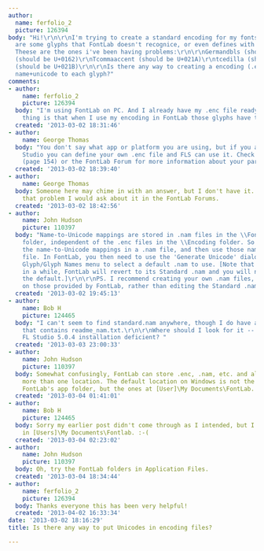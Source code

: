 ```yaml
---
author:
  name: ferfolio_2
  picture: 126394
body: "Hi!\r\n\r\nI'm trying to create a standard encoding for my fonts, but there
  are some glyphs that FontLab doesn't recognice, or even defines with incorrect unicode.
  Theese are the ones i've been having problems:\r\n\r\nGermandbls (should be U+1E9E)\r\nTcedilla
  (should be U+0162)\r\nTcommaaccent (should be U+021A)\r\ntcedilla (should be U+0163)\r\ntcommaaccent
  (should be U+021B)\r\n\r\nIs there any way to creating a encoding (.enc) that gives
  name+unicode to each glyph?"
comments:
- author:
    name: ferfolio_2
    picture: 126394
  body: "I'm using FontLab on PC. And I already have my .enc file ready to use.\r\nThe
    thing is that when I use my encoding in FontLab those glyphs have the wrong Unicode."
  created: '2013-03-02 18:31:46'
- author:
    name: George Thomas
  body: "You don't say what app or platform you are using, but if you are using FL
    Studio you can define your own .enc file and FLS can use it. Check the manual
    (page 154) or the FontLab Forum for more information about your particular platform.\r\n"
  created: '2013-03-02 18:39:40'
- author:
    name: George Thomas
  body: Someone here may chime in with an answer, but I don't have it. If I encountered
    that problem I would ask about it in the FontLab Forums.
  created: '2013-03-02 18:42:56'
- author:
    name: John Hudson
    picture: 110397
  body: "Name-to-Unicode mappings are stored in .nam files in the \\FontLab\\Shared\\Mapping
    folder, independent of the .enc files in the \\Encoding folder. So you set up
    the name-to-Unicode mappings in a .nam file, and then use those names in a .enc
    file. In FontLab, you then need to use the 'Generate Unicode' dialogue in the
    Glyph/Glyph Names menu to select a default .nam to use. [Note that every once
    in a while, FontLab will revert to its Standard .nam and you will need to reset
    the default.]\r\n\r\nPS. I recommend creating your own .nam files, even if based
    on those provided by FontLab, rather than editing the Standard .nam."
  created: '2013-03-02 19:45:13'
- author:
    name: Bob H
    picture: 124465
  body: "I can't seem to find standard.nam anywhere, though I do have a folder <mydocuments>\\Fontlab\\Shared\\Mapping
    that contains readme_nam.txt.\r\n\r\nWhere should I look for it -- or is my [Windows]
    FL Studio 5.0.4 installation deficient? "
  created: '2013-03-03 23:00:33'
- author:
    name: John Hudson
    picture: 110397
  body: Somewhat confusingly, FontLab can store .enc, .nam, etc. and also macros in
    more than one location. The default location on Windows is not the folders in
    FontLab's app folder, but the ones at [User]\My Documents\FontLab. Check there.
  created: '2013-03-04 01:41:01'
- author:
    name: Bob H
    picture: 124465
  body: Sorry my earlier post didn't come through as I intended, but I was looking
    in [Users]\My Documents\Fontlab. :-(
  created: '2013-03-04 02:23:02'
- author:
    name: John Hudson
    picture: 110397
  body: Oh, try the FontLab folders in Application Files.
  created: '2013-03-04 18:34:44'
- author:
    name: ferfolio_2
    picture: 126394
  body: Thanks everyone this has been very helpful!
  created: '2013-04-02 16:33:34'
date: '2013-03-02 18:16:29'
title: Is there any way to put Unicodes in encoding files?

---
```

